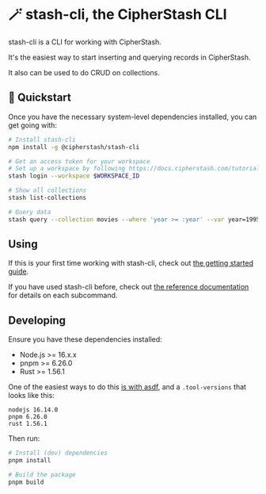 # 🪄  stash-cli, the CipherStash CLI

stash-cli is a CLI for working with CipherStash.

It's the easiest way to start inserting and querying records in CipherStash.

It also can be used to do CRUD on collections.

## 🏃 Quickstart

Once you have the necessary system-level dependencies installed, you can get going with:

``` bash
# Install stash-cli
npm install -g @cipherstash/stash-cli

# Get an access token for your workspace
# Set up a workspace by following https://docs.cipherstash.com/tutorials/getting-started/index.html
stash login --workspace $WORKSPACE_ID

# Show all collections
stash list-collections

# Query data
stash query --collection movies --where 'year >= :year' --var year=1995
```

## Using

If this is your first time working with stash-cli, check out [the getting started guide](https://docs.cipherstash.com/tutorials/getting-started/index.html).

If you have used stash-cli before, check out [the reference documentation](https://docs.cipherstash.com/reference/stash-cli/index.html) for details on each subcommand.

## Developing

Ensure you have these dependencies installed:

- Node.js >= 16.x.x
- pnpm >= 6.26.0
- Rust >= 1.56.1

One of the easiest ways to do this [is with asdf](http://asdf-vm.com/guide/getting-started.html), and a `.tool-versions` that looks like this:

```
nodejs 16.14.0
pnpm 6.26.0
rust 1.56.1
```

Then run:

``` bash
# Install (dev) dependencies
pnpm install

# Build the package
pnpm build
```
